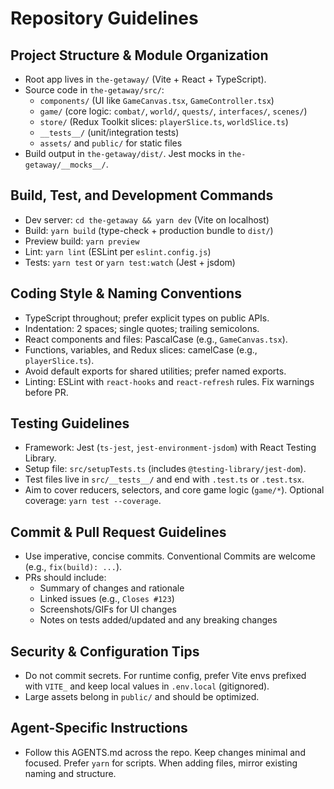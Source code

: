 # Repository Guidelines

## Project Structure & Module Organization
- Root app lives in `the-getaway/` (Vite + React + TypeScript).
- Source code in `the-getaway/src/`:
  - `components/` (UI like `GameCanvas.tsx`, `GameController.tsx`)
  - `game/` (core logic: `combat/`, `world/`, `quests/`, `interfaces/`, `scenes/`)
  - `store/` (Redux Toolkit slices: `playerSlice.ts`, `worldSlice.ts`)
  - `__tests__/` (unit/integration tests)
  - `assets/` and `public/` for static files
- Build output in `the-getaway/dist/`. Jest mocks in `the-getaway/__mocks__/`.

## Build, Test, and Development Commands
- Dev server: `cd the-getaway && yarn dev` (Vite on localhost)
- Build: `yarn build` (type-check + production bundle to `dist/`)
- Preview build: `yarn preview`
- Lint: `yarn lint` (ESLint per `eslint.config.js`)
- Tests: `yarn test` or `yarn test:watch` (Jest + jsdom)

## Coding Style & Naming Conventions
- TypeScript throughout; prefer explicit types on public APIs.
- Indentation: 2 spaces; single quotes; trailing semicolons.
- React components and files: PascalCase (e.g., `GameCanvas.tsx`).
- Functions, variables, and Redux slices: camelCase (e.g., `playerSlice.ts`).
- Avoid default exports for shared utilities; prefer named exports.
- Linting: ESLint with `react-hooks` and `react-refresh` rules. Fix warnings before PR.

## Testing Guidelines
- Framework: Jest (`ts-jest`, `jest-environment-jsdom`) with React Testing Library.
- Setup file: `src/setupTests.ts` (includes `@testing-library/jest-dom`).
- Test files live in `src/__tests__/` and end with `.test.ts` or `.test.tsx`.
- Aim to cover reducers, selectors, and core game logic (`game/*`). Optional coverage: `yarn test --coverage`.

## Commit & Pull Request Guidelines
- Use imperative, concise commits. Conventional Commits are welcome (e.g., `fix(build): ...`).
- PRs should include:
  - Summary of changes and rationale
  - Linked issues (e.g., `Closes #123`)
  - Screenshots/GIFs for UI changes
  - Notes on tests added/updated and any breaking changes

## Security & Configuration Tips
- Do not commit secrets. For runtime config, prefer Vite envs prefixed with `VITE_` and keep local values in `.env.local` (gitignored).
- Large assets belong in `public/` and should be optimized.

## Agent-Specific Instructions
- Follow this AGENTS.md across the repo. Keep changes minimal and focused. Prefer `yarn` for scripts. When adding files, mirror existing naming and structure.
